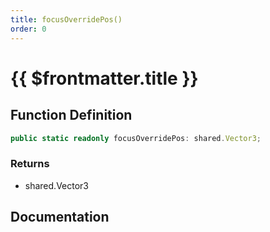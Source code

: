 ```yaml
---
title: focusOverridePos()
order: 0
---
```


# {{ $frontmatter.title }}

<!--@include: ./focusOverridePos_partial_header.md-->

## Function Definition

```ts
public static readonly focusOverridePos: shared.Vector3;
```

### Returns

* shared.Vector3

## Documentation

<!--@include: ./focusOverridePos_partial_footer.md-->
